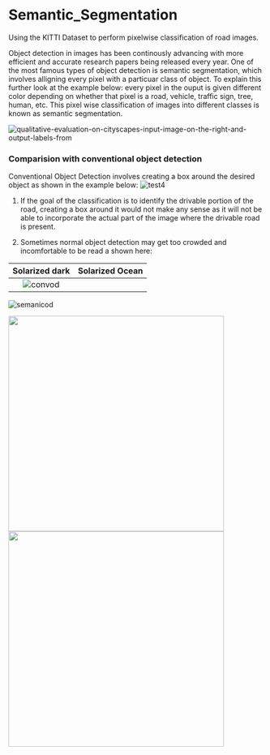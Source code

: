 # Semantic_Segmentation
Using the KITTI Dataset to perform pixelwise classification of road images.

Object detection in images has been continously advancing with more efficient and accurate research papers being released every year. One of the most famous types of object detection is semantic segmentation, which involves alligning every pixel with a particuar class of object. To explain this further look at the example below: every pixel in the ouput is given different color depending on whether that pixel is a road, vehicle, traffic sign, tree, human, etc. This pixel wise classification of images into different classes is known as semantic segmentation.

![qualitative-evaluation-on-cityscapes-input-image-on-the-right-and-output-labels-from](https://user-images.githubusercontent.com/26694585/44083549-e5cbc366-9fd1-11e8-8994-524a282a06d0.png)


### Comparision with conventional object detection
Conventional Object Detection involves creating a box around the desired object as shown in the example below:
![test4](https://user-images.githubusercontent.com/26694585/44083834-b3be315a-9fd2-11e8-9e1d-8b628a6e6037.jpg)

1) If the goal of the classification is to identify the drivable portion of the road, creating a box around it would not make any sense as it will not be able to incorporate the actual part of the image where the drivable road is present.

2) Sometimes normal object detection may get too crowded and incomfortable to be read a shown here: 

Solarized dark             |  Solarized Ocean
:-------------------------:|:-------------------------:
![convod](https://user-images.githubusercontent.com/26694585/44084247-d29c8cd8-9fd3-11e8-9ad6-d447089f5d67.png)  |  
![semanicod](https://user-images.githubusercontent.com/26694585/44084252-d5bb3f90-9fd3-11e8-9201-72703a3c3b2a.png)

<img src="https://user-images.githubusercontent.com/26694585/44084247-d29c8cd8-9fd3-11e8-9ad6-d447089f5d67.png" width="425"/> <img src="https://user-images.githubusercontent.com/26694585/44084252-d5bb3f90-9fd3-11e8-9201-72703a3c3b2a.png" width="425"/> 


